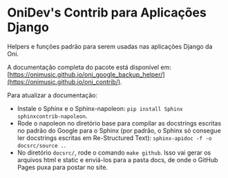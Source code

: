 # OniDev's Contrib para Aplicações Django

Helpers e funções padrão para serem usadas nas aplicações Django da Oni.

A documentação completa do pacote está disponível em: [https://onimusic.github.io/oni_google_backup_helper/](https://onimusic.github.io/oni_contrib/).

Para atualizar a documentação:
- Instale o Sphinx e o Sphinx-napoleon: `pip install Sphinx sphinxcontrib-napoleon`.
- Rode o napoleon no diretório base para compilar as docstrings escritas no padrão do Google para o Sphinx (por padrão, o Sphinx só consegue ler docstrings escritas em Re-Structured Text): `sphinx-apidoc -f -o docsrc/source .`.
- No diretório `docsrc/`, rode o comando `make github`. Isso vai gerar os arquivos html e static e enviá-los para a pasta docs, de onde o GitHub Pages puxa para postar no site.
